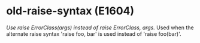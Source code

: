 # old-raise-syntax (E1604)
*Use raise ErrorClass(args) instead of raise ErrorClass, args.* Used
when the alternate raise syntax \'raise foo, bar\' is used instead of
\'raise foo(bar)\'.

